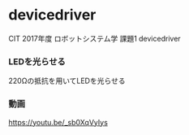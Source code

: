 # devicedriver  
CIT 2017年度 ロボットシステム学 課題1 devicedriver  
### LEDを光らせる  
220Ωの抵抗を用いてLEDを光らせる
### 動画  
https://youtu.be/_sb0XqVyIys

